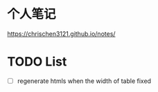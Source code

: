 # 个人笔记
https://chrischen3121.github.io/notes/

# TODO List #
- [ ] regenerate htmls when the width of table fixed
